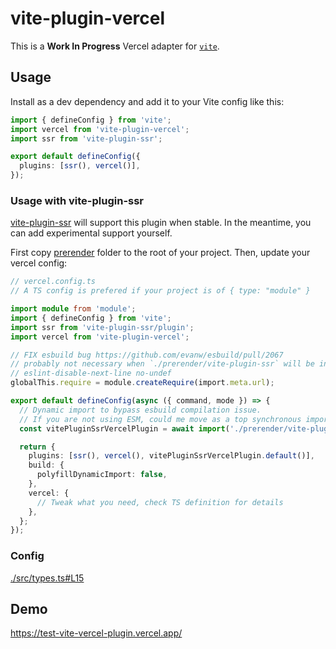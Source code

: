 # vite-plugin-vercel

This is a **Work In Progress** Vercel adapter for [`vite`](https://vitejs.dev/).

## Usage

Install as a dev dependency and add it to your Vite config like this:

```ts
import { defineConfig } from 'vite';
import vercel from 'vite-plugin-vercel';
import ssr from 'vite-plugin-ssr';

export default defineConfig({
  plugins: [ssr(), vercel()],
});
```

### Usage with vite-plugin-ssr

[vite-plugin-ssr](https://vite-plugin-ssr.com/) will support this plugin when stable.
In the meantime, you can add experimental support yourself.

First copy [prerender](../../prerender) folder to the root of your project.
Then, update your vercel config:

```ts
// vercel.config.ts
// A TS config is prefered if your project is of { type: "module" }

import module from 'module';
import { defineConfig } from 'vite';
import ssr from 'vite-plugin-ssr/plugin';
import vercel from 'vite-plugin-vercel';

// FIX esbuild bug https://github.com/evanw/esbuild/pull/2067
// probably not necessary when `./prerender/vite-plugin-ssr` will be included in `vite-plugin-ssr`
// eslint-disable-next-line no-undef
globalThis.require = module.createRequire(import.meta.url);

export default defineConfig(async ({ command, mode }) => {
  // Dynamic import to bypass esbuild compilation issue.
  // If you are not using ESM, could me move as a top synchronous import
  const vitePluginSsrVercelPlugin = await import('./prerender/vite-plugin-ssr');

  return {
    plugins: [ssr(), vercel(), vitePluginSsrVercelPlugin.default()],
    build: {
      polyfillDynamicImport: false,
    },
    vercel: {
      // Tweak what you need, check TS definition for details
    },
  };
});
```

### Config

[./src/types.ts#L15](./src/types.ts#L15)

## Demo

https://test-vite-vercel-plugin.vercel.app/
